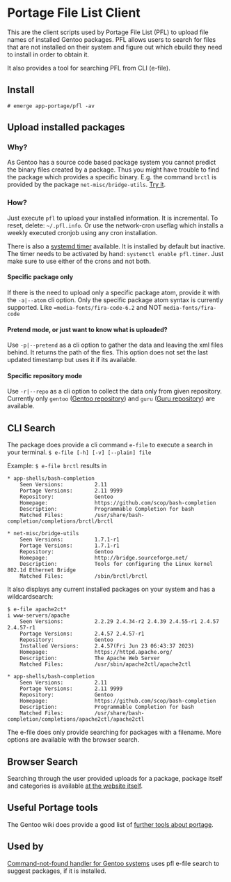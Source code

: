 # Portage File List Client
This are the client scripts used by Portage File List (PFL) to upload file names of installed Gentoo packages.
PFL allows users to search for files that are not installed on their system and figure out which ebuild they need to install in order to obtain it.

It also provides a tool for searching PFL from CLI (e-file).

## Install
`# emerge app-portage/pfl -av`

## Upload installed packages

### Why?
As Gentoo has a source code based package system you cannot predict the binary files created by a package.
Thus you might have trouble to find the package which provides a specific binary. E.g. the command `brctl` is
provided by the package `net-misc/bridge-utils`. [Try it](https://www.portagefilelist.de/index.php?fs=brctl&unique=1).

### How?
Just execute `pfl` to upload your installed information. It is incremental. To reset, delete: `~/.pfl.info`.
Or use the network-cron useflag which installs a weekly executed cronjob using any cron installation.

There is also a [systemd timer](https://wiki.gentoo.org/wiki/Systemd#Timer_services) available.
It is installed by default but inactive. The timer needs to be activated by hand: `systemctl enable pfl.timer`.
Just make sure to use either of the crons and not both.

#### Specific package only
If there is the need to upload only a specific package atom, provide it with the `-a|--atom` cli option.
Only the specific package atom syntax is currently supported. Like `=media-fonts/fira-code-6.2` and NOT `media-fonts/fira-code`

#### Pretend mode, or just want to know what is uploaded?
Use `-p|--pretend` as a cli option to gather the data and leaving the xml files behind. It returns the path of the fies.
This option does not set the last updated timestamp but uses it if its available.

#### Specific repository mode
Use `-r|--repo` as a cli option to collect the data only from given repository. Currently only `gentoo`
([Gentoo repository](https://packages.gentoo.org/)) and `guru` ([Guru repository](https://wiki.gentoo.org/wiki/Project:GURU))
are available.

## CLI Search

The package does provide a cli command `e-file` to execute a search in your terminal.
`$ e-file [-h] [-v] [--plain] file`

Example: `$ e-file brctl` results in

```
* app-shells/bash-completion
    Seen Versions:          2.11
    Portage Versions:       2.11 9999
    Repository:             Gentoo
    Homepage:               https://github.com/scop/bash-completion
    Description:            Programmable Completion for bash
    Matched Files:          /usr/share/bash-completion/completions/brctl/brctl

* net-misc/bridge-utils
    Seen Versions:          1.7.1-r1
    Portage Versions:       1.7.1-r1
    Repository:             Gentoo
    Homepage:               http://bridge.sourceforge.net/
    Description:            Tools for configuring the Linux kernel 802.1d Ethernet Bridge
    Matched Files:          /sbin/brctl/brctl
```

It also displays any current installed packages on your system and has a wildcardsearch:

```
$ e-file apache2ct*
i www-servers/apache
    Seen Versions:          2.2.29 2.4.34-r2 2.4.39 2.4.55-r1 2.4.57 2.4.57-r1
    Portage Versions:       2.4.57 2.4.57-r1
    Repository:             Gentoo
    Installed Versions:     2.4.57(Fri Jun 23 06:43:37 2023)
    Homepage:               https://httpd.apache.org/
    Description:            The Apache Web Server
    Matched Files:          /usr/sbin/apache2ctl/apache2ctl

* app-shells/bash-completion
    Seen Versions:          2.11
    Portage Versions:       2.11 9999
    Repository:             Gentoo
    Homepage:               https://github.com/scop/bash-completion
    Description:            Programmable Completion for bash
    Matched Files:          /usr/share/bash-completion/completions/apache2ctl/apache2ctl
```

The e-file does only provide searching for packages with a filename. More options are available with the browser search.

## Browser Search

Searching through the user provided uploads for a package, package itself and categories is available 
[at the website itself](https://www.portagefilelist.de/).

## Useful Portage tools

The Gentoo wiki does provide a good list of [further tools about portage](https://wiki.gentoo.org/wiki/Useful_Portage_tools).

## Used by

[Command-not-found handler for Gentoo systems](https://github.com/AndrewAmmerlaan/command-not-found-gentoo) uses pfl e-file search 
to suggest packages, if it is installed.
